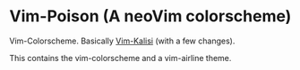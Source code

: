 # Vim-Poison (A neoVim colorscheme)
Vim-Colorscheme. Basically [Vim-Kalisi](https://github.com/freeo/vim-kalisi) (with a few changes).

This contains the vim-colorscheme and a vim-airline theme.
